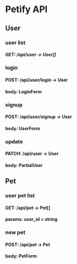 # Petify API

## User

### user list
##### GET: /api/user -> User[]

### login
#### POST: /api/user/login -> User
#### body: LoginForm

### signup
#### POST: /api/user/signup -> User
#### body: UserForm

### update
#### PATCH: /api/user -> User
#### body: PartialUser

## Pet

### user pet list
#### GET: /api/pet -> Pet[]
#### params: user_id = string

### new pet
#### POST: /api/pet -> Pet
#### body: PetForm